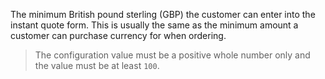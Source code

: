 The minimum British pound sterling (GBP) the customer can enter into the instant quote form. This is usually the same
as the minimum amount a customer can purchase currency for when ordering.

> The configuration value must be a positive whole number only and the value must be at least `100`.
